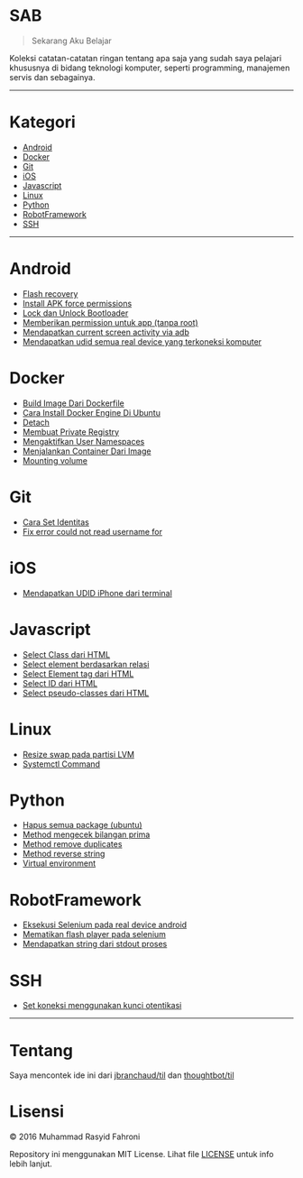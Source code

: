 # SAB
> Sekarang Aku Belajar

Koleksi catatan-catatan ringan tentang apa saja yang sudah saya pelajari khususnya di bidang teknologi komputer, seperti programming, manajemen servis dan sebagainya.

---

# Kategori

* [Android](#android)
* [Docker](#docker)
* [Git](#git)
* [iOS](#ios)
* [Javascript](#javascript)
* [Linux](#linux)
* [Python](#python)
* [RobotFramework](#robotframework)
* [SSH](#ssh)

---

# Android
* [Flash recovery](../master/android/flash-recovery.md)
* [Install APK force permissions](../master/android/install-apk-force-permissions.md)
* [Lock dan Unlock Bootloader](../master/android/lock-unlock-bootloader.md)
* [Memberikan permission untuk app (tanpa root)](../master/android/memberikan-permission-pada-app.md)
* [Mendapatkan current screen activity via adb](../master/android/mendapatkan-current-screen-activity.md)
* [Mendapatkan udid semua real device yang terkoneksi komputer](../master/android/mendapatkan-udid-semua-real-device-yang-terkoneksi.md)

# Docker
* [Build Image Dari Dockerfile](../master/docker/build-image-dari-dockerfile.md)
* [Cara Install Docker Engine Di Ubuntu](../master/docker/cara-install-docker-di-ubuntu.md)
* [Detach](../master/docker/detach-dan-membiarkannya-running.md)
* [Membuat Private Registry](../master/docker/membuat-private-registry.md)
* [Mengaktifkan User Namespaces](../master/docker/mengaktifkan-user-namespaces.md)
* [Menjalankan Container Dari Image](../master/docker/menjalankan-container-dari-image.md)
* [Mounting volume](../master/docker/mounting-volume.md)

# Git
* [Cara Set Identitas](../master/git/cara-set-identitas.md)
* [Fix error could not read username for](../master/git/fix-could-not-read-username-for.md)

# iOS
* [Mendapatkan UDID iPhone dari terminal](../master/ios/mendapatkan-udid-iphone-dari-terminal.md)

# Javascript
* [Select Class dari HTML](../master/javascript/select-class-dari-html.md)
* [Select element berdasarkan relasi](../master/javascript/select-element-berdasarkan-relasi.md)
* [Select Element tag dari HTML](../master/javascript/select-element-tag-dari-html.md)
* [Select ID dari HTML](../master/javascript/select-id-dari-html.md)
* [Select pseudo-classes dari HTML](../master/javascript/select-pseudo-classes-dari-html.md)

# Linux
* [Resize swap pada partisi LVM](../master/linux/resize-swap-partisi-lvm.md)
* [Systemctl Command](../master/linux/systemctl.md)


# Python
* [Hapus semua package (ubuntu)](../master/python/hapus-semua-package-ubuntu.md)
* [Method mengecek bilangan prima](../master/python/method-mengecek-bilangan-prima.md)
* [Method remove duplicates](../master/python/method-remove-duplicates.md)
* [Method reverse string](../master/python/method-reverse-string.md)
* [Virtual environment](../master/python/virtual-environment.md)

# RobotFramework
* [Eksekusi Selenium pada real device android](../master/robotframework/eksekusi-selenium-pada-real-device-android.md)
* [Mematikan flash player pada selenium](../master/robotframework/mematikan-flash-player-pada-selenium.md)
* [Mendapatkan string dari stdout proses](../master/robotframework/mendapatkan-string-dari-stdout-proses.md)

# SSH
* [Set koneksi menggunakan kunci otentikasi](../master/ssh/set-koneksi-kunci-otentikasi.md)

---

# Tentang
Saya mencontek ide ini dari [jbranchaud/til](https://github.com/jbranchaud/til) dan [thoughtbot/til](https://github.com/thoughtbot/til)

# Lisensi
&copy; 2016 Muhammad Rasyid Fahroni

Repository ini menggunakan MIT License. Lihat file [LICENSE](../master/LICENSE) untuk info lebih lanjut.
